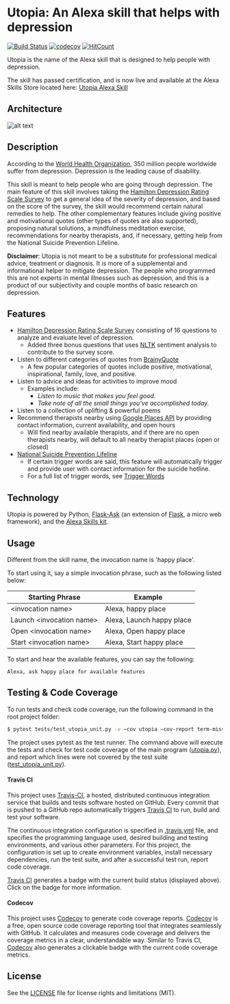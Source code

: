 # Utopia: An Alexa skill that helps with depression
[![Build Status](https://travis-ci.org/k-chuang/utopia-alexa-skill.svg?branch=master)](https://travis-ci.org/k-chuang/utopia-alexa-skill) [![codecov](https://codecov.io/gh/k-chuang/utopia-alexa-skill/branch/master/graph/badge.svg)](https://codecov.io/gh/k-chuang/utopia-alexa-skill) [![HitCount](http://hits.dwyl.io/k-chuang/utopia-alexa-skill.svg)](http://hits.dwyl.io/k-chuang/utopia-alexa-skill)


Utopia is the name of the Alexa skill that is designed to help people with depression.

The skill has passed certification, and is now live and available at the Alexa Skills Store located here: [Utopia Alexa Skill](https://www.amazon.com/Kevin-Chuang-Utopia/dp/B07CZWS8B2/ref=sr_1_1?s=digital-skills&ie=UTF8&qid=1527870855&sr=1-1&keywords=utopia&dpID=41eETH9Rc5L&preST=_SY300_QL70_&dpSrc=srch)
## Architecture
![alt text](images/Utopia-alexa-skill-architecture.png)

## Description

According to the [World Health Organization](http://www.who.int/mediacentre/factsheets/fs369/en/), 350 million people worldwide
suffer from depression. Depression is the leading cause of disability.

This skill is meant to help people who are going through depression. The main feature of this skill involves taking
the [Hamilton Depression Rating Scale Survey](https://www.psychcongress.com/saundras-corner/scales-screeners/depression/hamilton-depression-rating-scale-ham-d) to get a general idea of the severity of depression, and based on the score
of the survey, the skill would recommend certain natural remedies to help. The other complementary features include giving
positive and motivational quotes (other types of quotes are also supported), proposing natural solutions, a mindfulness meditation exercise,
recommendations for nearby therapists, and, if necessary, getting help from the National Suicide Prevention Lifeline.

**Disclaimer**: Utopia is not meant to be a substitute for professional medical advice, treatment or diagnosis.
It is more of a supplemental and informational helper to mitigate depression. The people who programmed this are not experts in mental illnesses such as depression,
and this is a product of our subjectivity and couple months of basic research on depression.

## Features

* [Hamilton Depression Rating Scale Survey](https://www.psychcongress.com/saundras-corner/scales-screeners/depression/hamilton-depression-rating-scale-ham-d) consisting of 16 questions to analyze and evaluate level of depression.
  * Added three bonus questions that uses [NLTK](http://www.nltk.org/) sentiment analysis to contribute to the survey score.
* Listen to different categories of quotes from [BrainyQuote](https://www.brainyquote.com/)
  * A few popular categories of quotes include positive, motivational, inspirational, family, love, and positive.
* Listen to advice and ideas for activities to improve mood
  * Examples include:
    * *Listen to music that makes you feel good.*
    * *Take note of all the small things you've accomplished today.*
* Listen to a collection of uplifting & powerful poems
* Recommend therapists nearby using [Google Places API](https://developers.google.com/places/) by providing contact information, current availability, and open hours
  * Will find nearby available therapists, and if there are no open therapists nearby, will default to all nearby therapist places (open or closed)
* [National Suicide Prevention Lifeline](https://suicidepreventionlifeline.org/)
  * If certain trigger words are said, this feature will automatically trigger and provide user with contact information for the suicide hotline.
  * For a full list of trigger words, see [Trigger Words](speech_assets/custom_slot_types/TriggerWords.txt)

## Technology

Utopia is powered by Python, [Flask-Ask](http://flask-ask.readthedocs.io/en/latest/) (an extension of [Flask](http://flask.pocoo.org/docs/0.12/),
a micro web framework), and the [Alexa Skills kit](https://developer.amazon.com/alexa-skills-kit).

## Usage
Different from the skill name, the invocation name is 'happy place'.

To start using it, say a simple invocation phrase, such as the following listed below:

| Starting Phrase                          | Example                              |
|------------------------------------------|--------------------------------------|
| \<invocation name>                        | Alexa, happy place                        |
| Launch \<invocation name>                 | Alexa, Launch happy place                  |
| Open \<invocation name>                   | Alexa, Open happy place                  |
| Start \<invocation name>                  | Alexa, Start happy place                  |


To start and hear the available features, you can say the following:

    Alexa, ask happy place for available features

## Testing & Code Coverage
To run tests and check code coverage, run the following command in the root project folder:

```bash
$ pytest tests/test_utopia_unit.py -v —cov utopia —cov-report term-missing
```

The project uses pytest as the test runner. The command above will execute the tests and check for test code coverage of the main program ([utopia.py](utopia.py)), and report which lines were not covered by the test suite ([test_utopia_unit.py](tests/test_utopia_unit.py)).

#### Travis CI
This project uses [Travis-CI](https://travis-ci.org/), a hosted, distributed continuous integration service that builds and tests software hosted on GitHub. Every commit that is pushed to a GitHub repo automatically triggers [Travis CI](https://travis-ci.org/) to run, build and test your software.

The continuous integration configuration is specified in [.travis.yml](.travis.yml) file, and specifies the programming language used, desired building and testing environments, and various other parameters. For this project, the configuration is set up to create environment variables, install necessary dependencies, run the test suite, and after a successful test run, report code coverage.

[Travis CI](https://travis-ci.org/) generates a badge with the current build status (displayed above). Click on the badge for more information.

#### Codecov
This project uses [Codecov](https://codecov.io/) to generate code coverage reports. [Codecov](https://codecov.io/) is a free, open source code coverage reporting tool that integrates seamlessly with GitHub. It calculates and measures code coverage and delivers the coverage metrics in a clear, understandable way. Similar to Travis CI, [Codecov](https://codecov.io/) also generates a clickable badge with the current code coverage metrics.

## License

See the [LICENSE](https://github.com/k-chuang/utopia-alexa-skill/blob/master/LICENSE) file for license rights and limitations (MIT).

